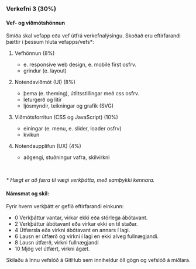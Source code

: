 ### Verkefni 3 (30%)

#### Vef- og viðmótshönnun 
Smíða skal vefapp eða vef útfrá verkefnalýsingu. Skoðað eru eftirfarandi þættir í þessum hluta vefapps/vefs*:

1.	Vefhönnun (8%)
    - e. responsive web design,  e. mobile first osfrv.
    - grindur (e. layout) 

1. Notendaviðmót (UI) (8%)
    - þema (e. theming), útlitsstillingar með css osfrv.
    - leturgerð og litir
    - ljósmyndir, teikningar og grafík (SVG) 

1. Viðmótsforritun (CSS og JavaScript) (10%)
    - einingar (e. menu, e. slider, loader osfrv) 
    - kvikun

1. Notendaupplifun (UX) (4%)
    - aðgengi, stuðningur vafra, skilvirkni

<br>

_* Hægt er að færa til vægi verkþátta, með samþykki kennara._


#### Námsmat og skil:
Fyrir hvern verkþátt er gefið eftirfarandi einkunn:

- 0	Verkþáttur vantar, virkar ekki eða stórlega ábótavant.
- 2	Verkþáttur ábótavant eða virkar ekki en til staðar.
- 4	Útfærsla eða virkni ábótavant en annars í lagi.
- 6	Lausn er útfærð og virkni í lagi en ekki alveg fullnægjandi.
- 8	Lausn útfærð, virkni fullnægjandi
- 10 Mjög vel útfært, virkni ágæt. 

Skilaðu á Innu vefslóð á GitHub sem inniheldur öll gögn og vefslóð á miðlara.
